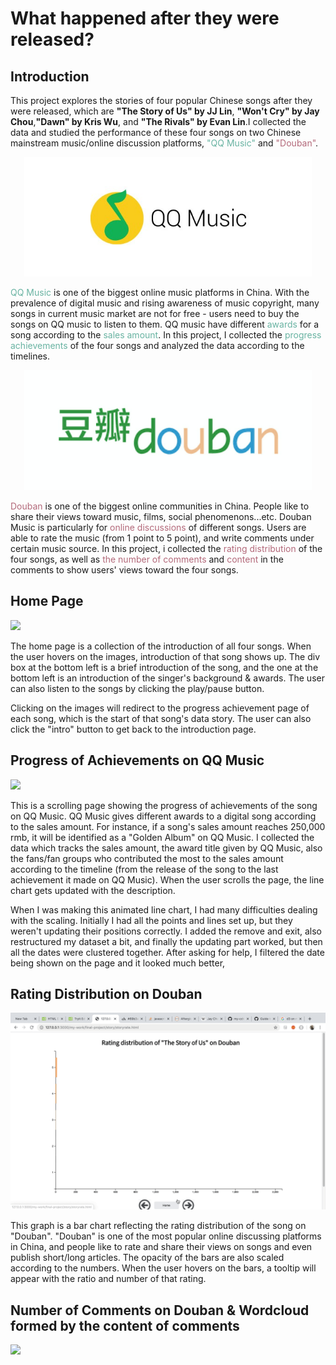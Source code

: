 # What happened after they were released?

## Introduction

This project explores the stories of four popular Chinese songs after they were released, which are <span style="font-weight:bold">"The Story of Us" by JJ Lin</span>, <span style="font-weight:bold">"Won't Cry" by Jay Chou</span>,<span style="font-weight:bold">"Dawn" by Kris Wu</span>, and <span style="font-weight:bold" >"The Rivals" by Evan Lin</span>.I collected the data and studied the performance of these four songs on two Chinese mainstream music/online discussion platforms, <span style="color: #69b3a2">"QQ Music"</span> and <span style="color:#b3697a">"Douban"</span>.</p>

<p align="center">
  <img width="460" src="qq.jpg" />
</p>

<span style="color: #69b3a2">QQ Music</span> is one of the biggest online music platforms in China.
With the prevalence of digital music and rising awareness of music copyright, many songs in
current music market are not for free - users need to buy the songs on QQ music
to listen to them. QQ music have different <span style="color: #69b3a2">awards</span> for a song
according to the <span style="color: #69b3a2">sales amount</span>.
In this project, I collected the <span style="color: #69b3a2">progress achievements</span> of the four songs and analyzed the data
according to the timelines.</p>

<p align="center">
  <img width="460" src="douban.png" />
</p>

<span style="color:#b3697a">Douban</span> is one of the biggest online communities in China. People like to share their views
toward music, films, social phenomenons...etc. Douban Music is particularly for <span style="color:#b3697a">online discussions</span> of different
songs. Users are able to rate the music (from 1 point to 5 point), and write comments under certain music source.
In this project, i collected the <span style="color:#b3697a">rating distribution</span> of the four songs, as well as
<span style="color:#b3697a">the number of comments</span> and <span style="color:#b3697a">
content</span> in the comments to show users' views toward the four songs.

## Home Page

  <img src="home.gif" />

The home page is a collection of the introduction of all four songs. When the user hovers on the images, introduction of that song shows up. The div box at the bottom left is a brief introduction of the song, and the one at the bottom left is an introduction of the singer's background & awards. The user can also listen to the songs by clicking the play/pause button.

Clicking on the images will redirect to the progress achievement page of each song, which is the start of that song's data story. The user can also click the "intro" button to get back to the introduction page.

## Progress of Achievements on QQ Music

<img src="progress.gif" />

This is a scrolling page showing the progress of achievements of the song on QQ Music. QQ Music gives different awards to a digital song according to the sales amount. For instance, if a song's sales amount reaches 250,000 rmb, it will be identified as a "Golden Album" on QQ Music. I collected the data which tracks the sales amount, the award title given by QQ Music, also the fans/fan groups who contributed the most to the sales amount according to the timeline (from the release of the song to the last achievement it made on QQ Music). When the user scrolls the page, the line chart gets updated with the description.

When I was making this animated line chart, I had many difficulties dealing with the scaling. Initially I had all the points and lines set up, but they weren't updating their positions correctly. I added the remove and exit, also restructured my dataset a bit, and finally the updating part worked, but then all the dates were clustered together. After asking for help, I filtered the date being shown on the page and it looked much better,

## Rating Distribution on Douban

<img src="rate.gif" />

This graph is a bar chart reflecting the rating distribution of the song on "Douban". "Douban" is one of the most popular online discussing platforms in China, and people like to rate and share their views on songs and even publish short/long articles. The opacity of the bars are also scaled according to the numbers. When the user hovers on the bars, a tooltip will appear with the ratio and number of that rating.

## Number of Comments on Douban & Wordcloud formed by the content of comments

<img src="comment.gif" />
